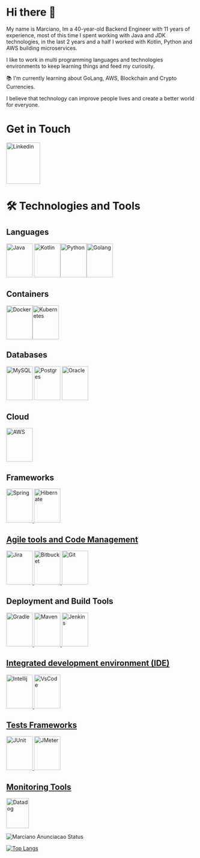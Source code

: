 # Hi there 👋

My name is Marciano, Im a 40-year-old Backend Engineer with 11 years of experience, most of this time I spent working with Java and JDK technologies, in the last 2 years and a half I worked with Kotlin, Python and AWS building microservices.

I like to work in multi programming languages and technologies environments to keep learning things and feed my curiosity.

:books: I'm currently learning about GoLang, AWS, Blockchain and Crypto Currencies.

I believe that technology can improve people lives and create a better world for everyone.


# Get in Touch 

<a href="https://www.linkedin.com/in/marciano-anuncia%C3%A7%C3%A3o-30700a152/?locale=en_US" rel="nofollow"><img alt="Linkedin" src="https://cdn.jsdelivr.net/gh/devicons/devicon/icons/linkedin/linkedin-original.svg"  width="90" height="110" /></a>

# :hammer_and_wrench: Technologies and Tools

## Languages
<a href="https://www.java.com/en/download/help/whatis_java.html" rel="nofollow"><img alt="Java" src="https://cdn.jsdelivr.net/gh/devicons/devicon/icons/java/java-original-wordmark.svg"  width="70" height="90" /></a>  <a href="https://kotlinlang.org/" rel="nofollow"><img alt="Kotlin" src="https://cdn.jsdelivr.net/gh/devicons/devicon/icons/kotlin/kotlin-original-wordmark.svg" width="70" height="90" /></a><a href="https://www.python.org/" rel="nofollow"><img alt="Python" src="https://cdn.jsdelivr.net/gh/devicons/devicon/icons/python/python-original-wordmark.svg" width="70" height="90" /></a><a href="https://go.dev/" rel="nofollow"><img alt="Golang" src="https://cdn.jsdelivr.net/gh/devicons/devicon/icons/go/go-original-wordmark.svg" width="70" height="90" /></a>

## Containers
<a href="https://www.docker.com/" rel="nofollow"><img alt="Docker" src="https://cdn.jsdelivr.net/gh/devicons/devicon/icons/docker/docker-original-wordmark.svg" width="70" height="90" /></a><a href="https://kubernetes.io/" rel="nofollow"><img alt="Kubernetes" src="https://cdn.jsdelivr.net/gh/devicons/devicon/icons/kubernetes/kubernetes-plain-wordmark.svg" width="70" height="90" /></a>

## Databases
<a href="https://www.mysql.com/" rel="nofollow"><img alt="MySQL" src="https://cdn.jsdelivr.net/gh/devicons/devicon/icons/mysql/mysql-original-wordmark.svg" width="70" height="90" /></a> <a href="https://www.postgresql.org/" rel="nofollow"><img alt="Postgres" src="https://cdn.jsdelivr.net/gh/devicons/devicon/icons/postgresql/postgresql-original-wordmark.svg" width="70" height="90" /></a> <a href="https://www.oracle.com/index.html" rel="nofollow"><img alt="Oracle" src="https://cdn.jsdelivr.net/gh/devicons/devicon/icons/oracle/oracle-original.svg" width="70" height="90" /></a>

## Cloud
<a href="https://aws.amazon.com/?nc1=h_ls" rel="nofollow"><img alt="AWS" src="https://cdn.jsdelivr.net/gh/devicons/devicon/icons/amazonwebservices/amazonwebservices-original.svg"  width="70" height="90" /></a>

## Frameworks
<a href="https://spring.io/" rel="nofollow"><img alt="Spring" src="https://cdn.jsdelivr.net/gh/devicons/devicon/icons/spring/spring-original-wordmark.svg"  width="70" height="90" /> <a href="https://hibernate.org/" rel="nofollow"><img alt="Hibernate" src="https://user-images.githubusercontent.com/755420/156642115-4ebe5ed9-c8ef-430b-a187-2df5865c2aa9.png"  width="70" height="90" />
  
## Agile tools and Code Management
<a href="https://www.atlassian.com/software/jira" rel="nofollow"><img alt="Jira" src="https://cdn.jsdelivr.net/gh/devicons/devicon/icons/jira/jira-original-wordmark.svg"  width="70" height="90" /></a><a href="https://www.atlassian.com/software/bitbucket" rel="nofollow">  <img alt="Bitbucket" src="https://cdn.jsdelivr.net/gh/devicons/devicon/icons/bitbucket/bitbucket-original-wordmark.svg"  width="70" height="90" /></a><a href="https://github.com/" rel="nofollow">  <img alt="Git" src="https://cdn.jsdelivr.net/gh/devicons/devicon/icons/git/git-original-wordmark.svg"  width="70" height="90" /></a>

 ## Deployment and Build Tools
<a href="https://gradle.org/" rel="nofollow"><img alt="Gradle" src="https://cdn.jsdelivr.net/gh/devicons/devicon/icons/gradle/gradle-plain-wordmark.svg"  width="70" height="90" /></a><a href="https://maven.apache.org/" rel="nofollow">  <img alt="Maven" src="https://user-images.githubusercontent.com/755420/157091942-6331eb70-ca95-4aa5-a60a-d046e4b86a5e.svg"  width="70" height="90" /><a href="https://www.jenkins.io/" rel="nofollow">  <img alt="Jenkins" src="https://cdn.jsdelivr.net/gh/devicons/devicon/icons/jenkins/jenkins-original.svg"  width="70" height="90" />

 ## Integrated development environment (IDE)
<a href="https://www.jetbrains.com/" rel="nofollow"><img alt="Intellij" src="https://cdn.jsdelivr.net/gh/devicons/devicon/icons/intellij/intellij-original.svg"  width="70" height="90" /></a><a href="https://code.visualstudio.com/" rel="nofollow">  <img alt="VsCode" src="https://cdn.jsdelivr.net/gh/devicons/devicon/icons/vscode/vscode-original.svg"  width="70" height="90" />

 ## Tests Frameworks
<a href="https://junit.org/" rel="nofollow"><img alt="JUnit" src="https://user-images.githubusercontent.com/755420/157094174-f42abdd7-db47-44a8-855a-7a0a372448b7.png"  width="70" height="90" /></a><a href="https://code.visualstudio.com/" rel="nofollow">  <img alt="JMeter" src="https://user-images.githubusercontent.com/755420/157094638-8ec8c51b-a0bf-4136-9a5d-acc9722452ed.jpg"  width="70" height="90" />
  
## Monitoring Tools
<a href="https://www.datadoghq.com/" rel="nofollow"><img alt="Datadog" src="https://user-images.githubusercontent.com/755420/156638155-1e431b1a-adcc-42bb-b741-c0aea613c9cf.png"  width="60" height="80" /></a>



![Marciano Anunciacao Status](https://github-readme-stats.vercel.app/api?username=MarcianoAnunciacao&show_icons=true&theme=dark)

[![Top Langs](https://github-readme-stats.vercel.app/api/top-langs/?username=MarcianoAnunciacao&layout=default&theme=dark)](https://github.com/anuraghazra/github-readme-stats)


<!--![logo-maven](https://user-images.githubusercontent.com/755420/157091624-86cc0b9a-e354-445a-bb25-9bd2618e956e.png)

**MarcianoAnunciacao/MarcianoAnunciacao** is a ✨ _special_ ✨ repository because its `README.md` (this file) appears on your GitHub profile.

Here are some ideas to get you started:

- 🔭 I’m currently working on ...
- 🌱 I’m currently learning ...
- 👯 I’m looking to collaborate on ...
- 🤔 I’m looking for help with ...
- 💬 Ask me about ...
- 📫 How to reach me: ...
- 😄 Pronouns: ...
- ⚡ Fun fact: ...
-->
